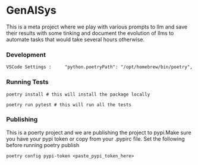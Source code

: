 # GenAISys

This is a meta project where we play with various prompts to llm and save their results with some tinking and document the evolution of llms to automate tasks that would take several hours otherwise.

### Development

    VSCode Settings :     "python.poetryPath": "/opt/homebrew/bin/poetry",
    

### Running Tests

    poetry install # this will install the package locally

    poetry run pytest # this will run all the tests

### Publishing

This is a poerty project and we are publishing the project to pypi.Make sure you have your pypi token or copy from your .pypirc file. Set the following before running poetry publish

    poetry config pypi-token <paste_pypi_token_here>


